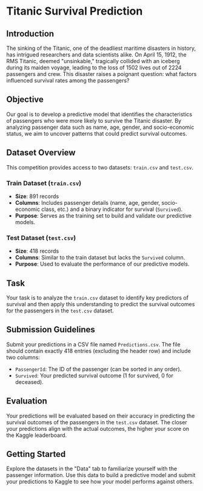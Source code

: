 # Titanic Survival Prediction

## Introduction
The sinking of the Titanic, one of the deadliest maritime disasters in history, has intrigued researchers and data scientists alike. On April 15, 1912, the RMS Titanic, deemed "unsinkable," tragically collided with an iceberg during its maiden voyage, leading to the loss of 1502 lives out of 2224 passengers and crew. This disaster raises a poignant question: what factors influenced survival rates among the passengers?

## Objective
Our goal is to develop a predictive model that identifies the characteristics of passengers who were more likely to survive the Titanic disaster. By analyzing passenger data such as name, age, gender, and socio-economic status, we aim to uncover patterns that could predict survival outcomes.

## Dataset Overview
This competition provides access to two datasets: `train.csv` and `test.csv`.

### Train Dataset (`train.csv`)
- **Size**: 891 records
- **Columns**: Includes passenger details (name, age, gender, socio-economic class, etc.) and a binary indicator for survival (`Survived`).
- **Purpose**: Serves as the training set to build and validate our predictive models.

### Test Dataset (`test.csv`)
- **Size**: 418 records
- **Columns**: Similar to the train dataset but lacks the `Survived` column.
- **Purpose**: Used to evaluate the performance of our predictive models.

## Task
Your task is to analyze the `train.csv` dataset to identify key predictors of survival and then apply this understanding to predict the survival outcomes for the passengers in the `test.csv` dataset.

## Submission Guidelines
Submit your predictions in a CSV file named `Predictions.csv`. The file should contain exactly 418 entries (excluding the header row) and include two columns:

- `PassengerId`: The ID of the passenger (can be sorted in any order).
- `Survived`: Your predicted survival outcome (1 for survived, 0 for deceased).

## Evaluation
Your predictions will be evaluated based on their accuracy in predicting the survival outcomes of the passengers in the `test.csv` dataset. The closer your predictions align with the actual outcomes, the higher your score on the Kaggle leaderboard.

## Getting Started
Explore the datasets in the "Data" tab to familiarize yourself with the passenger information. Use this data to build a predictive model and submit your predictions to Kaggle to see how your model performs against others.

